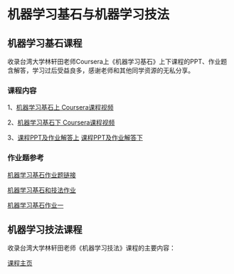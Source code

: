 # 机器学习基石与机器学习技法

## 机器学习基石课程

收录台湾大学林轩田老师Coursera上《机器学习基石》上下课程的PPT、作业题含解答，学习过后受益良多，感谢老师和其他同学资源的无私分享。

### 课程内容

1、[机器学习基石上 Coursera课程视频](https://www.coursera.org/learn/ntumlone-mathematicalfoundations/)

2、[机器学习基石下 Coursera课程视频](https://www.coursera.org/learn/ntumlone-algorithmicfoundations/)

3、[课程PPT及作业解答上](https://github.com/yanmengk/Machine-Learning-Foundations/tree/master/Machine%20Learning%20Foundation%201) [课程PPT及作业解答下](https://github.com/yanmengk/Machine-Learning-Foundations/tree/master/Machine%20Learning%20Foundation%202)



### 作业题参考

[机器学习基石作业题链接](https://blog.csdn.net/a1015553840/article/details/51085129)

[机器学习基石和技法作业](https://github.com/AceCoooool/MLF-MLT)

[机器学习基石作业一](https://github.com/yew1eb/machine-learning/blob/master/perceptron/%E6%9C%BA%E5%99%A8%E5%AD%A6%E4%B9%A0%E5%9F%BA%E7%9F%B3HW1.md)



## 机器学习技法课程

收录台湾大学林轩田老师《机器学习技法》课程的主要内容：

[课程主页](https://www.csie.ntu.edu.tw/~htlin/mooc/)

